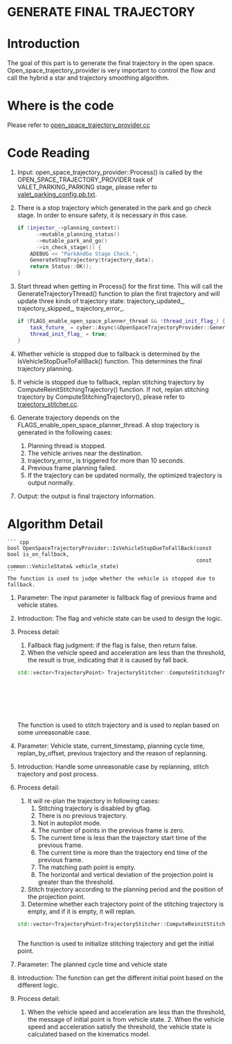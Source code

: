 # GENERATE FINAL TRAJECTORY

# Introduction
The goal of this part is to generate the final trajectory in the open space. Open_space_trajectory_provider is very important to control the flow and call the hybrid a star and trajectory smoothing algorithm. 

# Where is the code
Please refer to [open_space_trajectory_provider.cc](https://github.com/ApolloAuto/apollo/tree/master/modules/planning/tasks/optimizers/open_space_trajectory_generation/open_space_trajectory_provider.cc)

# Code Reading
1. Input: open_space_trajectory_provider::Process() is called by the OPEN_SPACE_TRAJECTORY_PROVIDER task of VALET_PARKING_PARKING stage, please refer to [valet_parking_config.pb.txt](https://github.com/ApolloAuto/apollo/blob/master/modules/planning/conf/scenario/valet_parking_config.pb.txt).

2. There is a stop trajectory which generated in the park and go check stage. In order to ensure safety, it is necessary in this case. 
    ``` cpp
    if (injector_->planning_context()
          ->mutable_planning_status()
          ->mutable_park_and_go()
          ->in_check_stage()) {
        ADEBUG << "ParkAndGo Stage Check.";
        GenerateStopTrajectory(trajectory_data);
        return Status::OK();
    }
    ```
3. Start thread when getting in Process() for the first time. This will call the GenerateTrajectoryThread() function to plan the first trajectory and will update three kinds of trajectory state: trajectory_updated_, trajectory_skipped_, trajectory_error_.
    ``` cpp
    if (FLAGS_enable_open_space_planner_thread && !thread_init_flag_) {
        task_future_ = cyber::Async(&OpenSpaceTrajectoryProvider::GenerateTrajectoryThread, this);
        thread_init_flag_ = true;
    }
    ```
4. Whether vehicle is stopped due to fallback is determined by the IsVehicleStopDueToFallBack() function. This determines the final trajectory planning.
5. If vehicle is stopped due to fallback, replan stitching trajectory by ComputeReinitStitchingTrajectory() function. If not, replan stitching trajectory by ComputeStitchingTrajectory(), please refer to [trajectory_stitcher.cc](https://github.com/ApolloAuto/apollo/blob/master/modules/planning/common/trajectory_stitcher.cc).
6. Generate trajectory depends on the FLAGS_enable_open_space_planner_thread. A stop trajectory is generated in the following cases:
   1. Planning thread is stopped. 
   2. The vehicle arrives near the destination. 
   3. trajectory_error_ is triggered for more than 10 seconds.
   4. Previous frame planning failed. 
   5. If the trajectory can be updated normally, the optimized trajectory is output normally. 

7. Output: the output is final trajectory information.

# Algorithm Detail
    ``` cpp
    bool OpenSpaceTrajectoryProvider::IsVehicleStopDueToFallBack(const bool is_on_fallback, 
                                                                 const common::VehicleState& vehicle_state)
    ```
    The function is used to judge whether the vehicle is stopped due to fallback.
1. Parameter: The input parameter is fallback flag of previous frame and vehicle states.
2. Introduction: The flag and vehicle state can be used to design the logic. 
3. Process detail: 
    1. Fallback flag judgment: if the flag is false, then return false. 
    2. When the vehicle speed and acceleration are less than the threshold, the result is true, indicating that it is caused by fall        back.

    ``` cpp
    std::vector<TrajectoryPoint> TrajectoryStitcher::ComputeStitchingTrajectory(const VehicleState& vehicle_state, 
                                                                                const double current_timestamp,
                                                                                const double planning_cycle_time, 
                                                                                const size_t preserved_points_num,
                                                                                const bool replan_by_offset, 
                                                                                const PublishableTrajectory* prev_trajectory,
                                                                                std::string* replan_reason)
    ```
    The function is used to stitch trajectory and is used to replan based on some unreasonable case.
1. Parameter: Vehicle state, current_timestamp, planning cycle time, replan_by_offset, previous trajectory and the reason of replanning.
2. Introduction: Handle some unreasonable case by replanning, stitch trajectory and post process. 
3. Process detail: 
   1. It will re-plan the trajectory in following cases:
      1. Stitching trajectory is disabled by gflag.
      2. There is no previous trajectory.
      3. Not in autopilot mode. 
      4. The number of points in the previous frame is zero. 
      5. The current time is less than the trajectory start time of the previous frame.
      6. The current time is more than the trajectory end time of the previous frame.
      7. The matching path point is empty. 
      8. The horizontal and vertical deviation of the projection point is greater than the threshold. 
    2. Stitch trajectory according to the planning period and the position of the projection point.
    3. Determine whether each trajectory point of the stitching trajectory is empty, and if it is empty, it will replan.

    ``` cpp
    std::vector<TrajectoryPoint>TrajectoryStitcher::ComputeReinitStitchingTrajectory(const double planning_cycle_time, 
                                                                                     const VehicleState& vehicle_state)
    ```
    The function is used to initialize stitching trajectory and get the initial point. 
1. Parameter: The planned cycle time and vehicle state
2. Introduction: The function can get the different initial point based on the different logic.
3. Process detail:
   1. When the vehicle speed and acceleration are less than the threshold, the message of initial point is from vehicle state.           2. When the vehicle speed and acceleration satisfy the threshold, the vehicle state is calculated based on the kinematics model.


